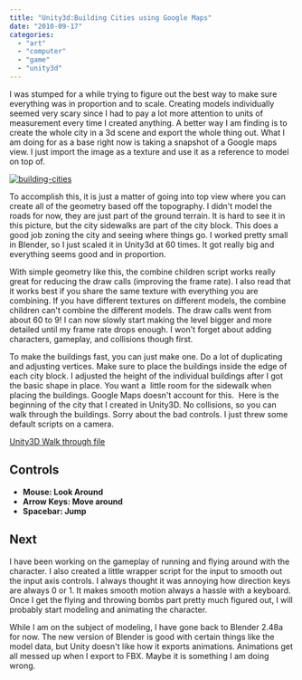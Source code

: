 ```yaml
---
title: "Unity3d:Building Cities using Google Maps"
date: "2010-09-17"
categories: 
  - "art"
  - "computer"
  - "game"
  - "unity3d"
---
```


I was stumped for a while trying to figure out the best way to make sure everything was in proportion and to scale. Creating models individually seemed very scary since I had to pay a lot more attention to units of measurement every time I created anything. A better way I am finding is to create the whole city in a 3d scene and export the whole thing out. What I am doing for as a base right now is taking a snapshot of a Google maps view. I just import the image as a texture and use it as a reference to model on top of.

[![](/images/building-cities.jpg "building-cities")](http://blog.scottpetrovic.com/wp-content/uploads/2010/09/building-cities.jpg)

To accomplish this, it is just a matter of going into top view where you can create all of the geometry based off the topography. I didn't model the roads for now, they are just part of the ground terrain. It is hard to see it in this picture, but the city sidewalks are part of the city block. This does a good job zoning the city and seeing where things go. I worked pretty small in Blender, so I just scaled it in Unity3d at 60 times. It got really big and everything seems good and in proportion.

With simple geometry like this, the combine children script works really great for reducing the draw calls (improving the frame rate). I also read that it works best if you share the same texture with everything you are combining. If you have different textures on different models, the combine children can't combine the different models. The draw calls went from about 60 to 9! I can now slowly start making the level bigger and more detailed until my frame rate drops enough. I won't forget about adding characters, gameplay, and collisions though first.

To make the buildings fast, you can just make one. Do a lot of duplicating and adjusting vertices. Make sure to place the buildings inside the edge of each city block. I adjusted the height of the individual buildings after I got the basic shape in place. You want a  little room for the sidewalk when placing the buildings. Google Maps doesn't account for this.  Here is the beginning of the city that I created in Unity3D. No collisions, so you can walk through the buildings. Sorry about the bad controls. I just threw some default scripts on a camera.

[Unity3D Walk through file](/unity3d/buildings-walkthrough.unity3d)


## Controls
- **Mouse: Look Around**
- **Arrow Keys: Move around**
- **Spacebar: Jump**

## Next

I have been working on the gameplay of running and flying around with the character. I also created a little wrapper script for the input to smooth out the input axis controls. I always thought it was annoying how direction keys are always 0 or 1. It makes smooth motion always a hassle with a keyboard. Once I get the flying and throwing bombs part pretty much figured out, I will probably start modeling and animating the character.

While I am on the subject of modeling, I have gone back to Blender 2.48a for now. The new version of Blender is good with certain things like the model data, but Unity doesn't like how it exports animations. Animations get all messed up when I export to FBX. Maybe it is something I am doing wrong.
